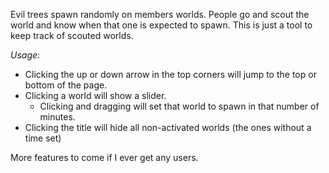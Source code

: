 Evil trees spawn randomly on members worlds.
People go and scout the world and know when that one is expected to spawn.
This is just a tool to keep track of scouted worlds.

*Usage*:
* Clicking the up or down arrow in the top corners will jump to the top or bottom of the page.
* Clicking a world will show a slider.
  - Clicking and dragging will set that world to spawn in that number of minutes.
* Clicking the title will hide all non-activated worlds (the ones without a time set)

More features to come if I ever get any users.
